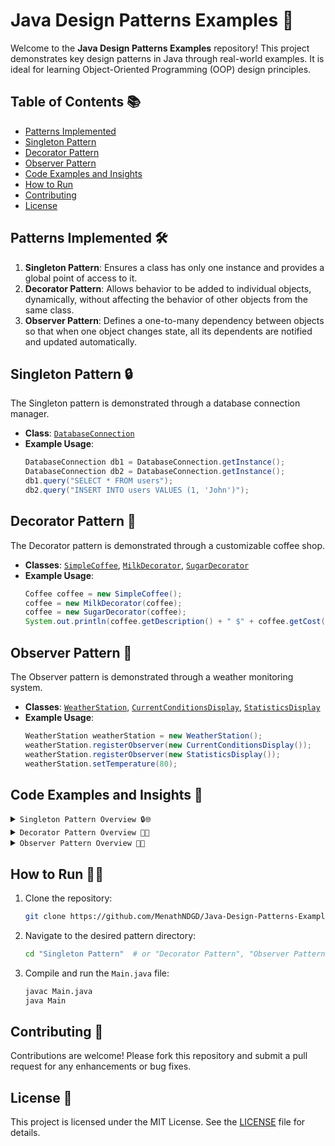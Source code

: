 # Java Design Patterns Examples 🚀

Welcome to the **Java Design Patterns Examples** repository! This project demonstrates key design patterns in Java through real-world examples. It is ideal for learning Object-Oriented Programming (OOP) design principles.

## Table of Contents 📚

- [Patterns Implemented](#patterns-implemented)
- [Singleton Pattern](#singleton-pattern)
- [Decorator Pattern](#decorator-pattern)
- [Observer Pattern](#observer-pattern)
- [Code Examples and Insights](#code-examples-and-insights)
- [How to Run](#how-to-run)
- [Contributing](#contributing)
- [License](#license)

## Patterns Implemented 🛠️

1. **Singleton Pattern**: Ensures a class has only one instance and provides a global point of access to it.
2. **Decorator Pattern**: Allows behavior to be added to individual objects, dynamically, without affecting the behavior of other objects from the same class.
3. **Observer Pattern**: Defines a one-to-many dependency between objects so that when one object changes state, all its dependents are notified and updated automatically.

## Singleton Pattern 🔒

The Singleton pattern is demonstrated through a database connection manager.

- **Class**: [`DatabaseConnection`](Singleton%20Pattern/DatabaseConnection.java)
- **Example Usage**:
  ```java
  DatabaseConnection db1 = DatabaseConnection.getInstance();
  DatabaseConnection db2 = DatabaseConnection.getInstance();
  db1.query("SELECT * FROM users");
  db2.query("INSERT INTO users VALUES (1, 'John')");
  ```

## Decorator Pattern 🎨

The Decorator pattern is demonstrated through a customizable coffee shop.

- **Classes**: [`SimpleCoffee`](Decorator%20Pattern/SimpleCoffee.class), [`MilkDecorator`](Decorator%20Pattern/MilkDecorator.class), [`SugarDecorator`](Decorator%20Pattern/SugarDecorator.class)
- **Example Usage**:
  ```java
  Coffee coffee = new SimpleCoffee();
  coffee = new MilkDecorator(coffee);
  coffee = new SugarDecorator(coffee);
  System.out.println(coffee.getDescription() + " $" + coffee.getCost());
  ```

## Observer Pattern 👀

The Observer pattern is demonstrated through a weather monitoring system.

- **Classes**: [`WeatherStation`](Observer%20Pattern/WeatherStation.class), [`CurrentConditionsDisplay`](Observer%20Pattern/CurrentConditionsDisplay.class), [`StatisticsDisplay`](Observer%20Pattern/StatisticsDisplay.class)
- **Example Usage**:
  ```java
  WeatherStation weatherStation = new WeatherStation();
  weatherStation.registerObserver(new CurrentConditionsDisplay());
  weatherStation.registerObserver(new StatisticsDisplay());
  weatherStation.setTemperature(80);
  ```

## Code Examples and Insights 🧠

<details>
<summary><code>Singleton Pattern Overview 🔒🌐</code></summary>

### Introduction 🌟🧩

The Singleton Pattern ensures that a class has only one instance and provides a global point of access to that instance. This pattern is useful when exactly one object is needed to coordinate actions across the system.

### Scenario: Database Connection 💻🔗

In many applications, you need to ensure that only one instance of a database connection is created to prevent resource conflicts and manage resources efficiently. The Singleton pattern ensures that there is only one instance of a class and provides a global point of access to it.

### Code Explanation 📜💻

```java
private static DatabaseConnection instance;
```

- This variable holds the single instance of the class.
- Being `static` means it belongs to the class, not to any specific object of the class.

```java
private DatabaseConnection() {
    System.out.println("Database Connection established");
}
```

- The constructor is private, preventing other classes from instantiating the `DatabaseConnection` class directly.
- It ensures that the only way to get an instance of this class is through the `getInstance` method.

```java
public static DatabaseConnection getInstance() {
    if (instance == null) {
        instance = new DatabaseConnection();
    }
    return instance;
}
```

- This method returns the single instance of the class.
- If the `instance` is `null` (meaning it hasn't been created yet), it creates a new instance.
- Subsequent calls to `getInstance` return the already created instance, ensuring there's only one instance.

```java
public void query(String sql) {
    System.out.println("Executing query: " + sql);
}
```

- This method simulates executing a database query.
- It prints out the SQL query string provided as an argument.

```java
DatabaseConnection db1 = DatabaseConnection.getInstance();
DatabaseConnection db2 = DatabaseConnection.getInstance();
```

- Both `db1` and `db2` are references to the same instance of `DatabaseConnection`.
- The `getInstance` method ensures that the same instance is returned both times.

```java
db1.query("SELECT * FROM users");
db2.query("INSERT INTO users VALUES (1, 'John')");
```

- The `query` method is called on both `db1` and `db2`.
- Since `db1` and `db2` refer to the same instance, these calls operate on the same object.

```java
System.out.println(db1 == db2);
```

- This prints `true` because `db1` and `db2` are references to the same instance.

### Output Explanation 🖥️🔍

When running the `Main` class, the final output will be:

```java
Database Connection established
Executing query: SELECT * FROM users
Executing query: INSERT INTO users VALUES (1, 'John')
true
```

- **Database Connection established** is printed once when the instance is first created by `DatabaseConnection.getInstance()`.
- **Executing query: SELECT \* FROM users** is printed after called the `db1.query("SELECT * FROM users")`.
- **Executing query: INSERT INTO users VALUES (1, 'John')** is printed when `db2.query("INSERT INTO users VALUES (1, 'John')")` is called.
- **true** is printed when `System.out.println(db1 == db2)` is executed, confirming that both references point to the same instance.

</details>

<details>
<summary><code>Decorator Pattern Overview 🎨✨</code></summary>

### Introduction 🌟🧩

The Decorator Pattern allows behavior to be added to individual objects, either statically or dynamically, without affecting the behavior of other objects from the same class. This pattern is typically used to extend the functionalities of classes in a flexible and reusable way.

### Scenario: Coffee Shop with Different Add-Ons ☕🍰

In a coffee shop, you can order a basic coffee and add various add-ons like milk or sugar. The Decorator pattern allows you to add behavior to objects dynamically.

### Code Explanation 📜💻

**_`Coffee Interface`_** defines the structure that all coffee types (both base and decorated) must follow.

```java
interface Coffee {
    String getDescription();
    double getCost();
}
```

- The `getDescription()` method returns a description of the coffee.
- It implemented by both base and decorator classes.
- The `getCost()` method returns the cost of the coffee.
- It also implemented by both base and decorator classes.

**_`SimpleCoffee Class`_** represents a basic coffee without any decorations.

```java
class SimpleCoffee implements Coffee {
    @Override
    public String getDescription() {
        return "Simple Coffee";
    }

    @Override
    public double getCost() {
        return 5.0;
    }
}
```

- The `getDescription()` method returns **Simple Coffee**.
- The `getCost()` Method returns a base cost of **5.0**.

**_`CoffeeDecorator Abstract Class`_** implements the `Coffee` interface and serves as the base class for all coffee decorators.

```java
abstract class CoffeeDecorator implements Coffee {
    protected Coffee decoratedCoffee;

    public CoffeeDecorator(Coffee coffee) {
        this.decoratedCoffee = coffee;
    }

    public String getDescription() {
        return decoratedCoffee.getDescription();
    }

    public double getCost() {
        return decoratedCoffee.getCost();
    }
}
```

- The `decoratedCoffee` field holds the reference to the coffee object being decorated.
- The constructor initializes the `decoratedCoffee` with the given `coffee`.
- The `getDescription()` method returns the description of the decorated coffee.
- The `getCost()` method returns the cost of the decorated coffee.

**_`MilkDecorator Class`_** adds milk to the coffee, extending the `CoffeeDecorator`.

```java
class MilkDecorator extends CoffeeDecorator {
    public MilkDecorator(Coffee coffee) {
        super(coffee);
    }

    @Override
    public String getDescription() {
        return decoratedCoffee.getDescription() + " + Milk";
    }

    @Override
    public double getCost() {
        return decoratedCoffee.getCost() + 1.5;
    }
}
```

- The constructor passes the coffee to be decorated to the `CoffeeDecorator` constructor.
- The `getDescription()` method appends **+ Milk** to the existing description.
- The `getCost()` method adds **1.5** to the existing cost.

**_`SugarDecorator Class`_** adds sugar to the coffee, extending the `CoffeeDecorator`.

```java
class SugarDecorator extends CoffeeDecorator {
    public SugarDecorator(Coffee coffee) {
        super(coffee);
    }

    @Override
    public String getDescription() {
        return decoratedCoffee.getDescription() + " + Sugar";
    }

    @Override
    public double getCost() {
        return decoratedCoffee.getCost() + 0.5;
    }
}
```

- The constructor passes the coffee to be decorated to the `CoffeeDecorator` constructor.
- The `getDescription()` method appends **+ Sugar** to the existing description.
- The `getCost()` method adds **0.5** to the existing cost.

**_`Main Class`_** demonstrates the use of the decorators to add features to the base coffee.

```java
public class Main {
    public static void main(String[] args) {
        Coffee coffee = new SimpleCoffee();
        System.out.println(coffee.getDescription() + " $" + coffee.getCost());

        coffee = new MilkDecorator(coffee);
        System.out.println(coffee.getDescription() + " $" + coffee.getCost());

        coffee = new SugarDecorator(coffee);
        System.out.println(coffee.getDescription() + " $" + coffee.getCost());
    }
}
```

**`Creating a Simple Coffee:`**

```java
   Coffee coffee = new SimpleCoffee();
   System.out.println(coffee.getDescription() + " $" + coffee.getCost());
```

- This creates a `SimpleCoffee` instance.
- It prints the description and cost: **Simple Coffee $5.0**.

**`Adding Milk to Coffee:`**

```java
   coffee = new MilkDecorator(coffee);
   System.out.println(coffee.getDescription() + " $" + coffee.getCost());
```

- This decorates the `coffee` with `MilkDecorator`.
- It prints the new description and cost: **Simple Coffee + Milk $6.5**.

**`Adding Sugar to Coffee:`**

```java
coffee = new SugarDecorator(coffee);
System.out.println(coffee.getDescription() + " $" + coffee.getCost());
```

- This further decorates the `coffee` with `SugarDecorator`.
- It prints the new description and cost: **Simple Coffee + Milk + Sugar $7.0**.

### Output Explanation 🖥️🔍

The Final Output generated as follows:

```java
Simple Coffee $5.0
Simple Coffee + Milk $6.5
Simple Coffee + Milk + Sugar $7.0
```

When the `Main` class is executed, it follows these steps to generate the output:

**`1. Creating a Simple Coffee:`**

```java
Coffee coffee = new SimpleCoffee();
System.out.println(coffee.getDescription() + " $" + coffee.getCost());
```

- A `SimpleCoffee` instance is created.
- The `getDescription()` method of `SimpleCoffee` returns **Simple Coffee**.
- The `getCost()` method of Simpl`eCoffee returns **5.0**.
- The output is: **Simple Coffee $5.0**.

**`2. Adding Milk to Coffee:`**

```java
coffee = new MilkDecorator(coffee);
System.out.println(coffee.getDescription() + " $" + coffee.getCost());
```

- The `SimpleCoffee` instance is decorated with `MilkDecorator`.
- The `getDescription()` method of `MilkDecorator` calls the `getDescription()` method of the decorated coffee (which is `SimpleCoffee`) and appends **+ Milk**.
- The` decoratedCoffee.getDescription()` returns **Simple Coffee**.
- Then the final description is **Simple Coffee + Milk**.
- The `getCost()` method of `MilkDecorator` calls the `getCost()` method of the decorated coffee (which is `SimpleCoffee`) and adds **1.5**.
- In this case, the `decoratedCoffee.getCost()` returns **5.0**.
- After that, the final cost is **5.0 + 1.5 = 6.5**.
- Then the output is: **Simple Coffee + Milk $6.5**.

**`3. Adding Sugar to Coffee:`**

```java
coffee = new SugarDecorator(coffee);
System.out.println(coffee.getDescription() + " $" + coffee.getCost());
```

- The `MilkDecorator` instance (which already decorates `SimpleCoffee`) is further decorated with `SugarDecorator`.
- The `getDescription()` method of `SugarDecorator` calls the `getDescription()` method of the decorated coffee (which is `MilkDecorator`) and appends **+ Sugar**.
- In here the `decoratedCoffee.getDescription()` (which is `MilkDecorator.getDescription()`) returns **Simple Coffee + Milk**.
- So the final description is **Simple Coffee + Milk + Sugar**.
- After that, the `getCost()` method of `SugarDecorator` calls the `getCost()` method of the decorated coffee (which is `MilkDecorator`) and adds **0.5**.
- In that case, the `decoratedCoffee.getCost()` (which is `MilkDecorator.getCost()`) returns **6.5**.
- So the, final cost is **6.5 + 0.5 = 7.0**.
- Finally, the output is: **Simple Coffee + Milk + Sugar $7.0**.

</details>

<details>
<summary><code>Observer Pattern Overview 👀📡</code></summary>

### Introduction 🌟🧩

The Observer pattern allows you to define a one-to-many dependency between objects so that when one object changes state, all its dependents are notified and updated automatically.

### Scenario: A Weather Station that Monitors Temperature 🌤️🌡️

Imagine a weather station that monitors temperature and updates multiple displays whenever the temperature changes.

### Code Explanation 📜💻

**_`WeatherSubject Interface`_** defines the methods that any subject (in this case, a weather station) must implement to allow observers to register, unregister, and be notified of changes.

```java
interface WeatherSubject {
    void registerObserver(WeatherObserver observer);
    void removeObserver(WeatherObserver observer);
    void notifyObservers();
}
```

- The `registerObserver()` method adds an observer to the list of observers.
- The `removeObserver()` method removes an observer from the list of observers.
- The `notifyObservers()` method notifies all registered observers of a change.

**_`WeatherStation Class`_** implements the `WeatherSubject` interface and maintains a list of observers. It also holds the temperature data and notifies observers when the temperature changes.

```java
class WeatherStation implements WeatherSubject {
    private List<WeatherObserver> observers;
    private float temperature;

    public WeatherStation() {
        this.observers = new ArrayList<>();
    }

    @Override
    public void registerObserver(WeatherObserver observer) {
        observers.add(observer);
    }

    @Override
    public void removeObserver(WeatherObserver observer) {
        observers.remove(observer);
    }

    @Override
    public void notifyObservers() {
        for (WeatherObserver observer : observers) {
            observer.update(temperature);
        }
    }

    public void setTemperature(float temperature) {
        this.temperature = temperature;
        notifyObservers();
    }
}
```

- The `observers` field is a list to keep track of registered observers.
- The `temperature` field shows the current temperature.
- The `registerObserver()` method adds an `observer` to the list.
- The `removeObserver()` method removes an `observer` from the list.
- The `notifyObservers()` method calls the `update()` method on each registered `observer`, passing the current `temperature`.
- The `setTemperature()` method sets the temp`erature and calls `notifyObservers()` method to update all observers.

**_`WeatherObserver Interface`_** defines the `update()` method that observers must implement to get updates from the subject.

```java
interface WeatherObserver {
    void update(float temperature);
}
```

- The `update()` method takes the new `temperature` as an argument and updates the observer.

**_`CurrentConditionsDisplay Class`_** implements the `WeatherObserver` interface and displays the current `temperature`.

```java
class CurrentConditionsDisplay implements WeatherObserver {
    @Override
    public void update(float temperature) {
        System.out.println("Current conditions: " + temperature + "F degrees");
    }
}
```

- The `update()` method prints the current `temperature` to the console.

**_`StatisticsDisplay Class`_** implements the `WeatherObserver` interface and maintains statistics about the `temperature` (_*average, maximum, and minimum*_).

```java
class StatisticsDisplay implements WeatherObserver {
    private float maxTemp = 0.0f;
    private float minTemp = 200;
    private float tempSum = 0.0f;
    private int numReadings;

    @Override
    public void update(float temperature) {
        tempSum += temperature;
        numReadings++;

        if (temperature > maxTemp) {
            maxTemp = temperature;
        }

        if (temperature < minTemp) {
            minTemp = temperature;
        }

        display();
    }

    public void display() {
        System.out.println("Avg/Max/Min temperature = " + (tempSum / numReadings)
            + "/" + maxTemp + "/" + minTemp);
    }
}
```

- The following is how the fields are shown in this instance:
  - `maxTemp`: Stores the maximum recorded temperature.
  - `minTemp`: Stores the minimum recorded temperature.
  - `tempSum`: Stores the sum of all recorded temperatures.
  - `numReadings`: Counts the number of temperature readings.
- The `update()` method updates the statistics with the new `temperature` and calls display.
- The `display()` method prints the _*average, maximum, and minimum*_ temperatures to the console.

**_`Main Class`_** demonstrates the Observer Pattern by creating a `WeatherStation`, registering observers, and changing the temperature.

```java
public class Main {
    public static void main(String[] args) {
        WeatherStation weatherStation = new WeatherStation();

        CurrentConditionsDisplay currentDisplay = new CurrentConditionsDisplay();
        StatisticsDisplay statisticsDisplay = new StatisticsDisplay();

        weatherStation.registerObserver(currentDisplay);
        weatherStation.registerObserver(statisticsDisplay);

        weatherStation.setTemperature(80);
        weatherStation.setTemperature(82);
        weatherStation.setTemperature(78);
    }
}
```

- Creating the WeatherStation:

  - This creates an instance of `WeatherStation`.

    ```java
    WeatherStation weatherStation = new WeatherStation();
    ```

- Creating the Observers:

  - This creates instances of `CurrentConditionsDisplay` and `StatisticsDisplay`.

    ```java
    CurrentConditionsDisplay currentDisplay = new CurrentConditionsDisplay();
    StatisticsDisplay statisticsDisplay = new StatisticsDisplay();
    ```

- Registering the Observers:

  - This registers the observers with the `WeatherStation`.

    ```java
    weatherStation.registerObserver(currentDisplay);
    weatherStation.registerObserver(statisticsDisplay);
    ```

- Setting the Temperature:

  - This changes the temperature, which triggers the `notifyObservers()` method to update all registered observers.

    ```java
    weatherStation.setTemperature(80);
    weatherStation.setTemperature(82);
    weatherStation.setTemperature(78);
    ```

### Output Explanation 🖥️🔍

The Final output is generated as follows:

```java
Current conditions: 80.0F degrees
Avg/Max/Min temperature = 80.0/80.0/80.0
Current conditions: 82.0F degrees
Avg/Max/Min temperature = 81.0/82.0/80.0
Current conditions: 78.0F degrees
Avg/Max/Min temperature = 80.0/82.0/78.0
```

When the `Main` class is executed, it follows these steps to generate the output:

**`1. Setting the temperature to 80:`**

- The `CurrentConditionsDisplay` prints: **Current conditions: 80.0F degrees**.
- The `StatisticsDisplay` updates its statistics as:
  - Average: _*801=80.0\frac{80}{1} = 80.0180=80.0*_
  - Maximum: _*80.0*_
  - Minimum: _*80.0*_
  - Prints: **Avg/Max/Min temperature = 80.0/80.0/80.0**

**`2. Setting the temperature to 82:`**

- The `CurrentConditionsDisplay` prints: C**urrent conditions: 82.0F degrees**.
- The `StatisticsDisplay` updates its statistics as:
  - Average: _*80+822=81.0\frac{80 + 82}{2} = 81.0280+82=81.0*_
  - Maximum: _*82.0*_
  - Minimum: _*80.0*_
  - Prints: **Avg/Max/Min temperature = 81.0/82.0/80.0**

**`3. Setting the temperature to 78:`**

- The `CurrentConditionsDisplay` prints: **Current conditions: 78.0F degrees**.
- The `StatisticsDisplay` updates its statistics as:
  - Average: _*80+82+783≈80.0\frac{80 + 82 + 78}{3} \approx 80.0380+82+78≈80.0*_
  - Maximum: _*82.0*_
  - Minimum: _*78.0*_
  - Prints: **Avg/Max/Min temperature = 80.0/82.0/78.0**

</details>

## How to Run 🏃‍♂️

1. Clone the repository:
   ```sh
   git clone https://github.com/MenathNDGD/Java-Design-Patterns-Examples.git
   ```
2. Navigate to the desired pattern directory:
   ```sh
   cd "Singleton Pattern"  # or "Decorator Pattern", "Observer Pattern"
   ```
3. Compile and run the `Main.java` file:
   ```sh
   javac Main.java
   java Main
   ```

## Contributing 🤝

Contributions are welcome! Please fork this repository and submit a pull request for any enhancements or bug fixes.

## License 📄

This project is licensed under the MIT License. See the [LICENSE](LICENSE) file for details.
